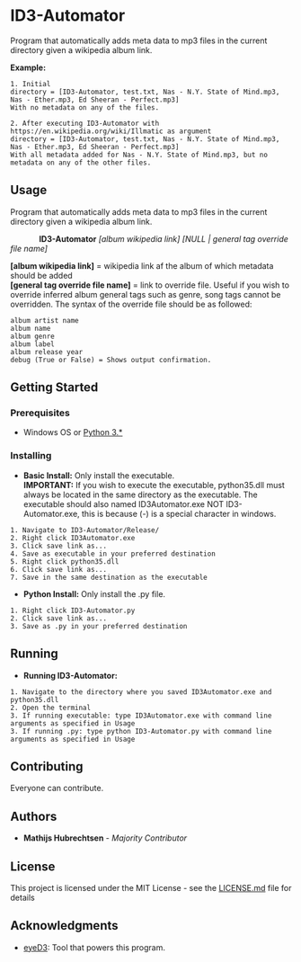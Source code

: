 # ID3-Automator
Program that automatically adds meta data to mp3 files in the current directory given a wikipedia album link.

**Example:**
```
1. Initial
directory = [ID3-Automator, test.txt, Nas - N.Y. State of Mind.mp3, Nas - Ether.mp3, Ed Sheeran - Perfect.mp3]
With no metadata on any of the files.

2. After executing ID3-Automator with https://en.wikipedia.org/wiki/Illmatic as argument
directory = [ID3-Automator, test.txt, Nas - N.Y. State of Mind.mp3, Nas - Ether.mp3, Ed Sheeran - Perfect.mp3]
With all metadata added for Nas - N.Y. State of Mind.mp3, but no metadata on any of the other files.
```          

## Usage
Program that automatically adds meta data to mp3 files in the current directory given a wikipedia album link.

&nbsp;&nbsp;&nbsp;&nbsp;&nbsp;&nbsp;&nbsp;&nbsp;&nbsp;&nbsp;&nbsp;&nbsp;
**ID3-Automator** *[album wikipedia link] [NULL | general tag override file name]*

**[album wikipedia link]** = wikipedia link af the album of which metadata should be added
<br/>**[general tag override file name]** = link to override file. Useful if you wish to override inferred album general tags such as genre, song tags cannot be overridden. The syntax of the override file should be as followed:
```
album artist name
album name
album genre
album label
album release year
debug (True or False) = Shows output confirmation.
```


## Getting Started

### Prerequisites

* Windows OS or [Python 3.*](https://www.python.org/download/releases/3.0/)

### Installing

* **Basic Install:** Only install the executable.
  <br/>**IMPORTANT:** If you wish to execute the executable, python35.dll must always be located in the same directory as the executable. The executable should also named ID3Automator.exe NOT ID3-Automator.exe, this is because (-) is a special character in windows.

```
1. Navigate to ID3-Automator/Release/
2. Right click ID3Automator.exe
3. Click save link as...
4. Save as executable in your preferred destination
5. Right click python35.dll
6. Click save link as...
7. Save in the same destination as the executable
```

* **Python Install:** Only install the .py file.

```
1. Right click ID3-Automator.py
2. Click save link as...
3. Save as .py in your preferred destination
```

## Running

* **Running ID3-Automator:**

```
1. Navigate to the directory where you saved ID3Automator.exe and python35.dll
2. Open the terminal
3. If running executable: type ID3Automator.exe with command line arguments as specified in Usage
3. If running .py: type python ID3-Automator.py with command line arguments as specified in Usage
```


## Contributing

Everyone can contribute.


## Authors

* **Mathijs Hubrechtsen** - *Majority Contributor*


## License

This project is licensed under the MIT License - see the [LICENSE.md](LICENSE.md) file for details


## Acknowledgments

* [eyeD3](https://eyed3.readthedocs.io/en/latest/): Tool that powers this program.
